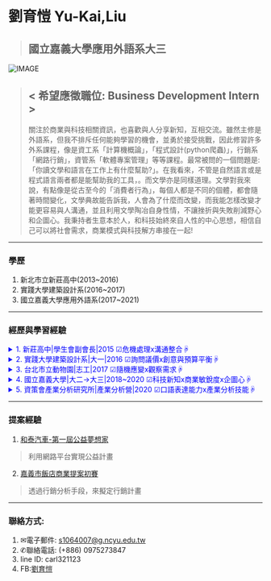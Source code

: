 # 劉育愷 Yu-Kai,Liu
 > ## 國立嘉義大學應用外語系大三

  ![IMAGE](https://lh3.googleusercontent.com/wkfVwyvxxcKZUi7M8gY2MrulkiRicKd6XWt3tGUpUOZm80mI1QcQN0Bs7rHQM9CXYMWtG8H_hhsPGOgJfJb3h0Po18D8U-vmZlmEgIEsv1iOh8Jif0qMU7D-14TB0AeYy22xgrnnHgMN4t-2jYRtc6WDrEp8W5deBlPJwQobA8sWvRTqvtksRYuqFs0WEE6hsuVVdn5QbCauXQOiVW_5htkLhI4RP_DIfwtlJGIgd8YUakNx7AJFu7fvOHYt-0OhA7NhrxBrK2lrfysdWJLARO36nyQDinTzX_lZlFDKQqP9TRlXAiTBmN3XHGBNFY8UUtCtYUe1AGCrnCUtFmtiauRbnXuib9BoBmVBzXfZK4D6P-SqCXSViZpDCZifn9W1w0J6m0dWvUHDszAWIK3UXsAmMWJYJb3aUDWJBRmEBfYFuv2qlH1m5ZTDy2CVDhKG_h06F-Lpk9nRQdZ1NzVdPvdRnM-hAjSQgRscNdcxdE3LZg8Q58i0Mtucaus687IXrdief2vdAxhYcPwqGKhsf80QK0wWx454KPEwiPn9yiyr3O-abfb4lYbYAbl5CLAwf4tTnQVtaEZ_ISRJmVNA9qykAgJ3jx4SfgtT_G5qf4kvPn8vwabhngi4MW9l7ysLrYNSCUvQFnPq6yNv7RIQhzjBDyeJnqaBEvLakF6ES6vnoCgv96jzon6UM1CqLw=w292-h219-no)
> ## &lt; 希望應徵職位: Business Development Intern >
>  關注於商業與科技相關資訊，也喜歡與人分享新知，互相交流。雖然主修是外語系，但我不排斥任何能夠學習的機會，並勇於接受挑戰，因此修習許多外系課程，像是資工系「計算機概論」，「程式設計(python爬蟲)」，行銷系「網路行銷」，資管系「軟體專案管理」等等課程。最常被問的一個問題是:「你讀文學和語言在工作上有什麼幫助?」。在我看來，不管是自然語言或是程式語言兩者都是能幫助我的工具，。而文學亦是同樣道理。文學對我來說，有點像是從古至今的「消費者行為」，每個人都是不同的個體，都會隨著時間變化，文學典故能告訴我，人會為了什麼而改變，而我能怎樣改變才能更容易與人溝通，並且利用文學陶冶自身性情，不讓挫折與失敗削減野心和企圖心。我秉持者生意本於人，和科技始終來自人性的中心思想，相信自己可以將社會需求，商業模式與科技解方串接在一起!
------
### 學歷
1. 新北市立新莊高中(2013~2016)
2. 實踐大學建築設計系(2016~2017)
3. 國立嘉義大學應用外語系(2017~2021)
------
### 經歷與學習經驗


<details>
<summary style="color:blue;"> 1. 新莊高中|學生會副會長|2015 ☑危機處理x溝通整合☟ </summary>
<pre>
   我在這個位置工作時，不只需要管理學生會的幹部團隊，
還要將學生方(可以視為客戶)的意見向校方(可以視為供應廠商)轉達，
也就是要跨部門整合並合作， 並爭取合理的回饋。
另外，常常也需要處理預料外的危機，像是活動成本超支時，
需要選擇哪個項目需要刪減。還有內部成員有爭執時，也需要介入去調解紛爭。
</pre>
</details>

  <details>
<summary style="color:blue;"> 2. 實踐大學建築設計系|大一|2016 ☑詢問議價x創意與預算平衡☟</summary>
<pre>
  我在這裡上學時，是我學會與商家議價的開始。在建築設計系中，常常需要做很多
作品，需要到各個材料行購買材料，身為學生的我，每個專案的預算都並不多，
所以除了我天馬行空的想法與設計，還要考量真正的可行性與價值性，
也因此都要貨比三家，去不同的商家詢問報價，找到品質與價格相符的商品。
  </pre>
  </details>
  <details>
<summary style="color:blue;"> 3. 台北市立動物園|志工|2017 ☑隨機應變x觀察需求☟</summary>
<pre>
  我在動物園當志工時，我擔任的是遊園列車上的工作人員，
要負責管控遊客動線，當遊客有任何困難時，都要提供立即的協助，
但有些遊客會不好意思向工作人員提出需要幫的請求。
因此，我都會觀察遊客們的行為，並在適時主動幫助。
  </pre>
</details>
  <details>
<summary style="color:blue;"> 4. 國立嘉義大學|大二→大三|2018~2020 ☑科技新知x商業敏銳度x企圖心☟</summary>
<pre>
  在嘉義讀書的時候，管理學院,理工學院及人文學院的距離大概都有15公里，
我只要一下課就要趕去另外一個校區上課，我認為這能證明我想獲得新知的企圖心，
在管理學院，我修了網路行銷,消費者行為及軟體專案管理等課程，
這些課程讓我開始了解科技新創公司的商業模式，而在理工學院，
我修了計算機概論,程式設計及線性代數等課程， 這些課程讓我對網站前後端技術有了一點初步的認識。
我很感謝自己願意不畏困難去跨領域的學習，這讓我漸漸打開對這個世界的自學之門，
來補足我與本科系學生之間的知識落差，使我發現，
學校並不是唯一能獲取知識的地方，也讓我養成有問題就發問的習慣，
</pre>
</details>
  <details>
<summary style="color:blue;"> 5. 資策會產業分析研究所|產業分析營|2020 ☑口語表達能力x產業分析技能☟</summary>
<pre>
  這場辦在台大的研究營，我真的覺得收穫很多，讓我知道各種產業分析模型的使用方法，
像是SWOT分析, 五力分析,Mece分析等等的使用時機，
還有知道目前現在各個產業的概況，該怎麼在這些產業開發自己的商品，
並佔有一席之地。除此之外，小組討論及上台報告，
都讓我在口語表達上學到不少，像是如何讓組員及聽眾完整地表達出自己的想法，
和傾聽組員及指導老師的建議，並給予相同的反饋。
</pre>
</details>


-------
### 提案經驗
1. [和泰汽車-第一屆公益夢想家](https://docs.google.com/document/d/1TxrjNDDtkUYqXbMlKkuDjaWonNLpLJBNVj5zr8II6_Y/edit?usp=sharing)
> 利用網路平台實現公益計畫
2. [嘉義市飯店商業提案初賽](https://drive.google.com/file/d/1BD0g2CVTT_4vffUBowQTgDAbaXExMeLQ/view?usp=sharing)
>透過行銷分析手段，來擬定行銷計畫


------
### 聯絡方式:
1. ✉電子郵件: [s1064007@g.ncyu.edu.tw](s1064007@g.ncyu.edu.tw)
2.  ✆聯絡電話: (+886) 0975273847
3.  line ID: carl321123
4.  FB:[劉育愷](https://www.facebook.com/L1uXO330B7)